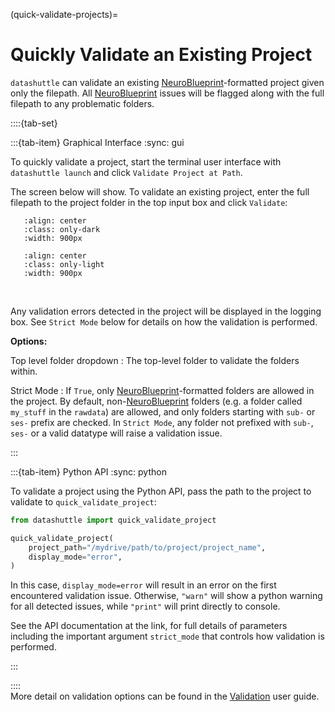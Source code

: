(quick-validate-projects)=

# Quickly Validate an Existing Project

``datashuttle`` can validate an existing
[NeuroBlueprint](https://neuroblueprint.neuroinformatics.dev/latest/index.html)-formatted project given only the filepath.
All [NeuroBlueprint](https://neuroblueprint.neuroinformatics.dev/latest/index.html) issues will be flagged along with the full filepath
to any problematic folders.

::::{tab-set}

:::{tab-item} Graphical Interface
:sync: gui

To quickly validate a project, start the terminal user interface with
``datashuttle launch`` and click ``Validate Project at Path``.

The screen below will show. To validate an existing project,
enter the full filepath to the project folder in the top input box
and click ``Validate``:

```{image} /_static/screenshots/how-to-quick-validate-project-dark.png
   :align: center
   :class: only-dark
   :width: 900px
```
```{image} /_static/screenshots/how-to-quick-validate-project-light.png
   :align: center
   :class: only-light
   :width: 900px
```
<br>

Any validation errors detected in the project will be displayed in the logging box.
See ``Strict Mode`` below for details on how the validation is performed.

**Options:**

Top level folder dropdown
: The top-level folder to validate the folders within.

Strict Mode
: If `True`, only [NeuroBlueprint](https://neuroblueprint.neuroinformatics.dev/latest/index.html)-formatted folders are allowed
in the project. By default, non-[NeuroBlueprint](https://neuroblueprint.neuroinformatics.dev/latest/index.html) folders (e.g. a folder
called `my_stuff` in the `rawdata`) are allowed, and only folders
starting with `sub-` or `ses-` prefix are checked. In `Strict Mode`,
any folder not prefixed with `sub-`, `ses-` or a valid datatype will
raise a validation issue.

:::

:::{tab-item} Python API
:sync: python

To validate a project using the Python API, pass the path
to the project to validate to ``quick_validate_project``:

```python
from datashuttle import quick_validate_project

quick_validate_project(
    project_path="/mydrive/path/to/project/project_name",
    display_mode="error",
)

```

In this case, `display_mode=error` will result in an error on the first encountered validation issue.
Otherwise, `"warn"` will show a python warning for all detected issues, while `"print"` will print directly to console.

See the [](datashuttle.quick_validate_project) API documentation at the link,
for full details of parameters including the important argument ``strict_mode``
that controls how validation is performed.

:::

::::
\
More detail on validation options can be found in the [Validation](tutorial-validation) user guide.
